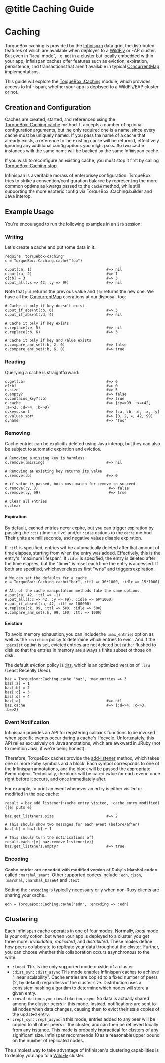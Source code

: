 # @title Caching Guide

# Caching

TorqueBox caching is provided by the [Infinispan] data grid, the
distributed features of which are available when deployed to a
[WildFly] or EAP cluster. But even in "local mode", i.e. not in a
cluster but locally embedded within your app, Infinispan caches offer
features such as eviction, expiration, persistence, and transactions
that aren't available in typical [ConcurrentMap] implementations.

This guide will explore the
[TorqueBox::Caching](TorqueBox/Caching.html) module, which provides
access to Infinispan, whether your app is deployed to a WildFly/EAP
cluster or not.

## Creation and Configuration

Caches are created, started, and referenced using the
[TorqueBox::Caching.cache](TorqueBox/Caching.html#cache-class_method)
method. It accepts a number of optional configuration arguments, but
the only required one is a name, since every cache must be uniquely
named. If you pass the name of a cache that already exists, a
reference to the existing cache will be returned, effectively ignoring
any additional config options you might pass. So two cache instances
with the same name will be backed by the same Infinispan cache.

If you wish to reconfigure an existing cache, you must stop it first
by calling
[TorqueBox::Caching.stop](TorqueBox/Caching.html#stop-class_method).

Infinispan is a veritable morass of enterprisey configuration.
TorqueBox tries to strike a convention/configuration balance by
representing the more common options as kwargs passed to the `cache`
method, while still supporting the more esoteric config via
[TorqueBox::Caching.builder](TorqueBox/Caching.html#builder-class_method)
and Java interop.

## Example Usage

You're encouraged to run the following examples in an `irb` session:

### Writing

Let's create a cache and put some data in it:

    require 'torquebox-caching'
    c = TorqueBox::Caching.cache("foo")

    c.put(:a, 1)                                  #=> nil
    c.put(:a, 2)                                  #=> 1
    c[:b] = 3                                     #=> 3
    c.put_all(:x => 42, :y => 99)                 #=> nil

Note that `put` returns the previous value and `[]=` returns the new
one. We have all the [ConcurrentMap] operations at our disposal, too:

    # Cache it only if key doesn't exist
    c.put_if_absent(:b, 6)                        #=> 3
    c.put_if_absent(:d, 4)                        #=> nil

    # Cache it only if key exists
    c.replace(:e, 5)                              #=> nil
    c.replace(:b, 6)                              #=> 3

    # Cache it only if key and value exists
    c.compare_and_set(:b, 2, 0)                   #=> false
    c.compare_and_set(:b, 6, 0)                   #=> true

### Reading

Querying a cache is straightforward:

    c.get(:b)                                     #=> 0
    c[:b]                                         #=> 0
    c.size                                        #=> 5
    c.empty?                                      #=> false
    c.contains_key?(:b)                           #=> true
    c.cache                                       #=> {:y=>99, :x=>42, :a=>2, :d=>4, :b=>0}
    c.keys.sort                                   #=> [:a, :b, :d, :x, :y]
    c.values.sort                                 #=> [0, 2, 4, 42, 99]
    c.name                                        #=> "foo"

### Removing

Cache entries can be explicitly deleted using Java interop, but they
can also be subject to automatic expiration and eviction.

    # Removing a missing key is harmless
    c.remove(:missing)                            #=> nil

    # Removing an existing key returns its value
    c.remove(:b)                                  #=> 0

    # If value is passed, both must match for remove to succeed
    c.remove(:y, 8)                                #=> false
    c.remove(:y, 99)                               #=> true

    # Clear all entries
    c.clear

#### Expiration

By default, cached entries never expire, but you can trigger
expiration by passing the `:ttl` (time-to-live) and/or `:idle` options
to the `cache` method. Their units are milliseconds, and negative
values disable expiration.

If `:ttl` is specified, entries will be automatically deleted after
that amount of time elapses, starting from when the entry was added.
Effectively, this is the entry's "maximum lifespan". If `:idle` is
specified, the entry is deleted after the time elapses, but the
"timer" is reset each time the entry is accessed. If both are
specified, whichever elapses first "wins" and triggers expiration.

    # We can set the defaults for a cache
    e = TorqueBox::Caching.cache("bar", :ttl => 30*1000, :idle => 15*1000)

    # All of the cache manipulation methods take the same options
    e.put(:a, 42, :ttl => -1)
    e.put_all({:x => 42, :y => 99}, :idle => 60*1000)
    e.put_if_absent(:a, 42, :ttl => 100000)
    e.replace(:k, 99, :ttl => 500, :idle => 500)
    e.compare_and_set(:k, 99, 100, :ttl => 1000)
    
#### Eviction

To avoid memory exhaustion, you can include the `:max_entries` option
as well as the `:eviction` policy to determine which entries to evict.
And if the `:persist` option is set, evicted entries are not deleted
but rather flushed to disk so that the entries in memory are always a
finite subset of those on disk.

The default eviction policy is [:lirs], which is an optimized version
of `:lru` (Least Recently Used).

    baz = TorqueBox::Caching.cache "baz", :max_entries => 3
    baz[:a] = 1
    baz[:b] = 2
    baz[:c] = 3
    baz[:d] = 4
    baz[:a]                                       #=> nil
    baz.cache                                     #=> {:d=>4, :c=>3, :b=>2}

### Event Notification

Infinispan provides an API for registering callback functions to be
invoked when specific events occur during a cache's lifecycle.
Unfortunately, this API relies exclusively on Java annotations, which
are awkward in JRuby (not to mention Java, if we're being honest).

Therefore, TorqueBox caches provide the
[add-listener](TorqueBox/Caching/Cache.html#add_listener-instance_method)
method, which takes one or more Ruby symbols and a block. Each symbol
corresponds to one of the Infinispan annotations, and the block will
be passed the appropriate Event object. Technically, the block will be
called twice for each event: once right before it occurs, and once
immediately after.

For example, to print an event whenever an entry is either visited or
modified in the baz cache:

    result = baz.add_listener(:cache_entry_visited, :cache_entry_modified) {|e| puts e}

    baz.get_listeners.size                        #=> 2

    # This should show two messages for each event (before/after)
    baz[:b] = baz[:b] + 1

    # This should turn the notifications off
    result.each {|v| baz.remove_listener(v)}
    baz.get_listeners.empty?                      #=> true

### Encoding

Cache entries are encoded with modified version of Ruby's Marshal
codec called `:marshal_smart`. Other supported codecs include `:edn`,
`:json`, `:marshal`, `:marshal_base64` and `:text`

Setting the `:encoding` is typically necessary only when non-Ruby
clients are sharing your cache.

    edn = TorqueBox::Caching.cache("edn", :encoding => :edn)

## Clustering

Each Infinispan cache operates in one of four modes. Normally, *local*
mode is your only option, but when your app is deployed to a cluster,
you get three more: *invalidated*, *replicated*, and *distributed*.
These modes define how peers collaborate to replicate your data
throughout the cluster. Further, you can choose whether this
collaboration occurs asynchronous to the write.

* `:local` This is the only supported mode outside of a cluster
* `:dist_sync` `:dist_async` This mode enables Infinispan caches to
  achieve "linear scalability". Cache entries are copied to a fixed
  number of peers (2, by default) regardless of the cluster size.
  Distribution uses a consistent hashing algorithm to determine which
  nodes will store a given entry.
* `:invalidation_sync` `:invalidation_async` No data is actually
  shared among the cluster peers in this mode. Instead, notifications
  are sent to all nodes when data changes, causing them to evict their
  stale copies of the updated entry.
* `:repl_sync` `:repl_async` In this mode, entries added to any peer
  will be copied to all other peers in the cluster, and can then be
  retrieved locally from any instance. This mode is probably
  impractical for clusters of any significant size. Infinispan
  recommends 10 as a reasonable upper bound on the number of
  replicated nodes.

The simplest way to take advantage of Infinispan's clustering
capabilities is to deploy your app to a [WildFly] cluster.

[Infinispan]: http://infinispan.org
[ConcurrentMap]: http://docs.oracle.com/javase/7/docs/api/java/util/concurrent/ConcurrentMap.html
[WildFly]: file.wildfly.html
[:lirs]: http://en.wikipedia.org/wiki/LIRS_caching_algorithm
